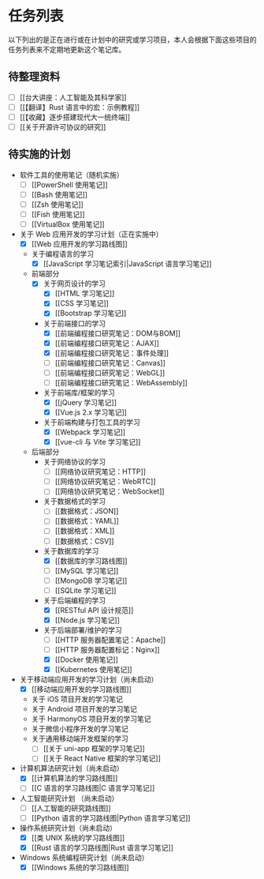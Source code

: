 # 任务列表

以下列出的是正在进行或在计划中的研究或学习项目，本人会根据下面这些项目的任务列表来不定期地更新这个笔记库。

## 待整理资料

- [ ] [[台大讲座：人工智能及其科学家]]
- [ ] [[【翻译】Rust 语言中的宏：示例教程]]
- [ ] [[【收藏】逐步搭建现代大一统终端]]
- [ ] [[关于开源许可协议的研究]]

## 待实施的计划

- 软件工具的使用笔记（随机实施）
  - [ ] [[PowerShell 使用笔记]]
  - [ ] [[Bash 使用笔记]]
  - [ ] [[Zsh 使用笔记]]
  - [ ] [[Fish 使用笔记]]
  - [ ] [[VirtualBox 使用笔记]]

- 关于 Web 应用开发的学习计划（正在实施中）
  - [x] [[Web 应用开发的学习路线图]]
  - 关于编程语言的学习
    - [x] [[JavaScript 学习笔记索引|JavaScript 语言学习笔记]]
  - 前端部分
    - [x] 关于网页设计的学习
      - [x] [[HTML 学习笔记]]
      - [x] [[CSS 学习笔记]]
      - [x] [[Bootstrap 学习笔记]]
    - 关于前端接口的学习
      - [x] [[前端编程接口研究笔记：DOM与BOM]]
      - [x] [[前端编程接口研究笔记：AJAX]]
      - [x] [[前端编程接口研究笔记：事件处理]]
      - [ ] [[前端编程接口研究笔记：Canvas]]
      - [ ] [[前端编程接口研究笔记：WebGL]]
      - [ ] [[前端编程接口研究笔记：WebAssembly]]
    - 关于前端库/框架的学习
      - [x] [[jQuery 学习笔记]]
      - [x] [[Vue.js 2.x 学习笔记]]
    - 关于前端构建与打包工具的学习
      - [x] [[Webpack 学习笔记]]
      - [x] [[vue-cli 与 Vite 学习笔记]]
  - 后端部分
    - 关于网络协议的学习
      - [ ] [[网络协议研究笔记：HTTP]]
      - [ ] [[网络协议研究笔记：WebRTC]]
      - [ ] [[网络协议研究笔记：WebSocket]]
    - 关于数据格式的学习
      - [ ] [[数据格式：JSON]]
      - [ ] [[数据格式：YAML]]
      - [ ] [[数据格式：XML]]
      - [ ] [[数据格式：CSV]]
    - 关于数据库的学习
      - [x] [[数据库的学习路线图]]
      - [ ] [[MySQL 学习笔记]]
      - [ ] [[MongoDB 学习笔记]]
      - [ ] [[SQLite 学习笔记]]
    - 关于后端编程的学习
      - [x] [[RESTful API 设计规范]]
      - [x] [[Node.js 学习笔记]]
    - 关于后端部署/维护的学习
      - [ ] [[HTTP 服务器配置笔记：Apache]]
      - [ ] [[HTTP 服务器配置标记：Nginx]]
      - [x] [[Docker 使用笔记]]
      - [x] [[Kubernetes 使用笔记]]

- 关于移动端应用开发的学习计划（尚未启动）
  - [x] [[移动端应用开发的学习路线图]]
  - 关于 iOS 项目开发的学习笔记
  - 关于 Android 项目开发的学习笔记
  - 关于 HarmonyOS 项目开发的学习笔记
  - 关于微信小程序开发的学习笔记
  - 关于通用移动端开发框架的学习
    - [ ] [[关于 uni-app 框架的学习笔记]]
    - [ ] [[关于 React Native 框架的学习笔记]]

- 计算机算法研究计划（尚未启动）
  - [x] [[计算机算法的学习路线图]]
  - [ ] [[C 语言的学习路线图|C 语言学习笔记]]

- 人工智能研究计划 （尚未启动）
  - [ ] [[人工智能的研究路线图]]
  - [ ] [[Python 语言的学习路线图|Python 语言学习笔记]]

- 操作系统研究计划（尚未启动）
  - [x] [[类 UNIX 系统的学习路线图]]
  - [x] [[Rust 语言的学习路线图|Rust 语言学习笔记]]

- Windows 系统编程研究计划（尚未启动）
  - [x] [[Windows 系统的学习路线图]]
